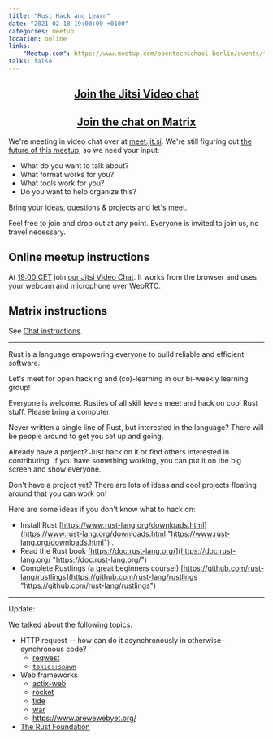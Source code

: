 ```yaml
---
title: "Rust Hack and Learn"
date: "2021-02-18 19:00:00 +0100"
categories: meetup
location: online
links:
    "Meetup.com": https://www.meetup.com/opentechschool-berlin/events/txcprryccdbxb/
talks: false
---
```


<center>
    <h2><a href="https://meet.jit.si/RustHackAndLearnBerlin">Join the Jitsi Video chat</a></h2>
    <h2><a href="https://matrix.to/#/!xycQxSjSAvEezkyztA:chat.berline.rs">Join the chat on Matrix</a></h2>
</center>

We're meeting in video chat over at [meet.jit.si](https://meet.jit.si).
We're still figuring out [the future of this meetup](https://berline.rs/2020/11/26/rust-hack-and-learn.html),
so we need your input:

* What do you want to talk about?
* What format works for you?
* What tools work for you?
* Do you want to help organize this?

Bring your ideas, questions & projects and let's meet.

Feel free to join and drop out at any point.
Everyone is invited to join us, no travel necessary.

## Online meetup instructions

At [19:00 CET](https://time.is/1900_07_Jan_2021_in_Berlin/UTC/San_Francisco/City_of_London,_Greater_London,_England,_United_Kingdom/Tokyo/Rio_de_Janeiro?Rust__Hack%27n%27Learn) join [our Jitsi Video Chat](https://meet.jit.si/RustHackAndLearnBerlin).
It works from the browser and uses your webcam and microphone over WebRTC.

## Matrix instructions

See [Chat instructions](/chat/).

---

Rust is a language empowering everyone to build reliable and efficient software.

Let's meet for open hacking and (co)-learning in our bi-weekly learning group!

Everyone is welcome. Rusties of all skill levels meet and hack on cool Rust stuff. Please bring a computer.

Never written a single line of Rust, but interested in the language? There will be people around to get you set up and going.

Already have a project? Just hack on it or find others interested in contributing. If you have something working, you can put it on the big screen and show everyone.

Don't have a project yet? There are lots of ideas and cool projects floating around that you can work on!

Here are some ideas if you don't know what to hack on:

- Install Rust [https://www.rust-lang.org/downloads.html](https://www.rust-lang.org/downloads.html "https://www.rust-lang.org/downloads.html") .
- Read the Rust book [https://doc.rust-lang.org/](https://doc.rust-lang.org/ "https://doc.rust-lang.org/")
- Complete Rustlings (a great beginners course!) [https://github.com/rust-lang/rustlings](https://github.com/rust-lang/rustlings "https://github.com/rust-lang/rustlings")

---

Update:

We talked about the following topics:

* HTTP request -- how can do it asynchronously in otherwise-synchronous code?
  * [reqwest](https://crates.io/crates/reqwest)
  * [`tokio::spawn`](https://docs.rs/tokio/1.2.0/tokio/fn.spawn.html)
* Web frameworks
  * [actix-web](https://crates.io/crates/actix-web)
  * [rocket](https://crates.io/crates/rocket)
  * [tide](https://crates.io/crates/tide)
  * [war](https://crates.io/crates/warp)
  * <https://www.arewewebyet.org/>
* [The Rust Foundation](https://foundation.rust-lang.org/posts/2021-02-08-hello-world/)
